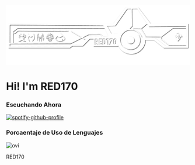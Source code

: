 <img src="resources/1.13.png" />

<h1>Hi! I'm RED170</h1>
<h3>Escuchando Ahora </h3>

[![spotify-github-profile](https://spotify-github-profile.kittinanx.com/api/view?uid=redlights97-sv&cover_image=true&theme=natemoo-re&show_offline=false&background_color=000000&interchange=false&bar_color=ec0909&bar_color_cover=true)](https://github.com/kittinan/spotify-github-profile)

<h3>Porcaentaje de Uso de Lenguajes</h3>
<img src="https://github-readme-stats.vercel.app/api/top-langs?username=red170&show_icons=true&locale=en&layout=compact&theme=chartreuse-dark" alt="ovi" />

RED170
